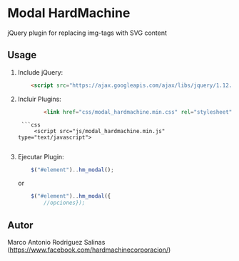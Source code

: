# Modal HardMachine

jQuery plugin for replacing img-tags with SVG content

## Usage

1. Include jQuery:
	```html
	    <script src="https://ajax.googleapis.com/ajax/libs/jquery/1.12.4/jquery.min.js" type="text/javascript">
	```
2. Incluir Plugins:
	```html
	    	<link href="css/modal_hardmachine.min.css" rel="stylesheet"/>
  	```
    	```css
      		<script src="js/modal_hardmachine.min.js" type="text/javascript">
   	```
3. Ejecutar Plugin:
	```javascript
		$("#element")..hm_modal();
	```
	or
   	```javascript
		$("#element")..hm_modal({
    		//opciones});
	```

## Autor

Marco Antonio Rodriguez Salinas (https://www.facebook.com/hardmachinecorporacion/)
